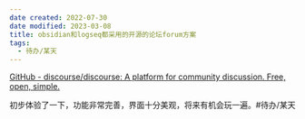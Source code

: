 ```yaml
---
date created: 2022-07-30
date modified: 2023-03-08
title: obsidian和logseq都采用的开源的论坛forum方案
tags:
  - 待办/某天
---
```


[GitHub - discourse/discourse: A platform for community discussion. Free, open, simple.](https://github.com/discourse/discourse)

初步体验了一下，功能非常完善，界面十分美观，将来有机会玩一遍。#待办/某天
